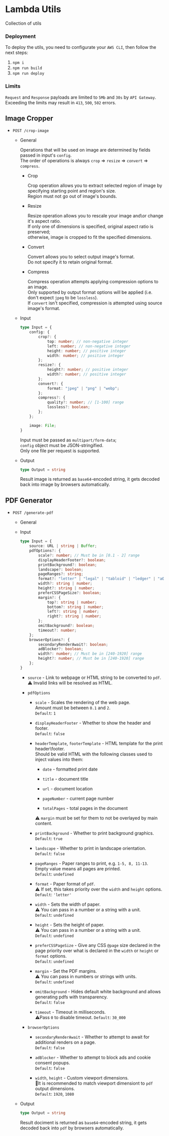 # Lambda Utils

Collection of utils

### Deployment

To deploy the utils, you need to configurate your `AWS CLI`, then follow the next steps:

1.  `npm i`
2.  `npm run build`
3.  `npm run deploy`

### Limits

`Request` and `Response` payloads are limited to `5Mb` and `30s` by `API Gateway`.  
Exceeding the limits may result in `413`, `500`, `502` errors.

## Image Cropper

-   `POST /crop-image`

    -   General

        Operations that will be used on image are determined by fields passed in input's `config`.  
        The order of operations is always `crop` => `resize` => `convert` => `compress`.

        -   Crop

            Crop operation allows you to extract selected region of image by specifying starting point and region's size.  
            Region must not go out of image's bounds.

        -   Resize

            Resize operation allows you to rescale your image and\or change it's aspect ratio.  
            If only one of dimensions is specified, original aspect ratio is preserved;  
            otherwise, image is cropped to fit the specified dimensions.

        -   Convert

            Convert allows you to select output image's format.  
            Do not specify it to retain original format.

        -   Compress

            Compress operation attempts applying compression options to an image.  
            Only supported by output format options will be applied (i.e. don't expect `jpeg` to be `lossless`).  
            If `convert` isn't specified, compression is attempted using source image's format.

    -   Input

        ```Typescript
        type Input = {
            config: {
                crop?: {
                    top: number; // non-negative integer
                    left: number; // non-negative integer
                    height: number; // positive integer
                    width: number; // positive integer
                };
                resize?: {
                    height?: number; // positive integer
                    width?: number; // positive integer
                };
                convert?: {
                    format: "jpeg" | "png" | "webp";
                };
                compress?: {
                    quality?: number; // [1-100] range
                    lossless?: boolean;
                };
            };

            image: File;
        }
        ```

        Input must be passed as `multipart/form-data`;  
        `config` object must be JSON-stringified.  
        Only one file per request is supported.

    -   Output

        ```Typescript
        type Output = string
        ```

        Result image is returned as `base64`-encoded string, it gets decoded back into image by browsers automatically.

## PDF Generator

-   `POST /generate-pdf`

    -   General

    -   Input

        ```Typescript
        type Input = {
            source: URL | string | Buffer;
            pdfOptions?: {
                scale?: number; // Must be in [0.1 - 2] range
                displayHeaderFooter?: boolean;
                printBackground?: boolean;
                landscape?: boolean;
                pageRanges?: string;
                format?: "letter" | "legal" | "tabloid" | "ledger" | "a0" | "a1" | "a2" | "a3" | "a4" | "a5" | "a6";  // case-insensitive
                width?: string | number;
                height?: string | number;
                preferCSSPageSize?: boolean;
                margin?: {
                    top?: string | number;
                    bottom?: string | number;
                    left?: string | number;
                    right?: string | number;
                };
                omitBackground?: boolean;
                timeout?: number;
            };
            browserOptions?: {
                secondaryRenderAwait?: boolean;
                adBlocker?: boolean;
                width?: number; // Must be in [240-1920] range
                height?: number; // Must be in [240-1920] range
            };
        }

        ```

        -   `source` - Link to webpage or HTML string to be converted to `pdf`.  
            :warning: Invalid links will be resolved as HTML.

        -   `pdfOptions`

            -   `scale` - Scales the rendering of the web page.  
                Amount must be between `0.1` and `2`.  
                `Default`: `1`

            -   `displayHeaderFooter` - Whether to show the header and footer.  
                `Default`: `false`

            -   `headerTemplate`, `footerTemplate` - HTML template for the print header\footer.  
                Should be valid HTML with the following classes used to inject values into them:

                -   `date` - formatted print date

                -   `title` - document title

                -   `url` - document location

                -   `pageNumber` - current page number

                -   `totalPages` - total pages in the document

                :warning: `margin` must be set for them to not be overlayed by main content.

            -   `printBackground` - Whether to print background graphics.  
                `Default`: `true`

            -   `landscape` - Whether to print in landscape orientation.  
                `Default`: `false`

            -   `pageRanges` - Paper ranges to print, e.g. `1-5, 8, 11-13`.  
                Empty value means all pages are printed.  
                `Default`: `undefined`

            -   `format` - Paper format of `pdf`.  
                :warning: If set, this takes priority over the `width` and `height` options.  
                `Default`: `'letter'`

            -   `width` - Sets the width of paper.  
                :warning: You can pass in a number or a string with a unit.  
                `Default`: `undefined`

            -   `height` - Sets the height of paper.  
                :warning: You can pass in a number or a string with a unit.  
                `Default`: `undefined`

            -   `preferCSSPageSize` - Give any CSS `@page` size declared in the page priority over what is declared in the `width` or `height` or `format` options.  
                `Default`: `undefined`

            -   `margin` - Set the PDF margins.  
                :warning: You can pass in numbers or strings with units.  
                `Default`: `undefined`

            -   `omitBackground` - Hides default white background and allows generating pdfs with transparency.  
                `Default`: `false`

            -   `timeout` - Timeout in milliseconds.  
                :warning:Pass `0` to disable timeout.
                `Default`: `30_000`

        -   `browserOptions`

            -   `secondaryRenderAwait` - Whether to attempt to await for additional renders on a page.  
                `Default`: `false`

            -   `adBlocker` - Whether to attempt to block ads and cookie consent popups.  
                `Default`: `false`

            -   `width`, `height` - Custom viewport dimensions.  
                :speech_balloon:It is recommended to match viewport dimensiont to `pdf` output dimensions.  
                `Default`: `1920`, `1080`

    -   Output

        ```Typescript
        type Output = string
        ```

        Result dociment is returned as `base64`-encoded string, it gets decoded back into `pdf` by browsers automatically.
